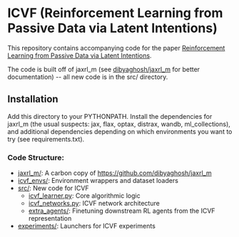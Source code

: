 # ICVF (Reinforcement Learning from Passive Data via Latent Intentions)

This repository contains accompanying code for the paper [Reinforcement Learning from Passive Data via Latent Intentions](TODO).

The code is built off of jaxrl_m (see [dibyaghosh/jaxrl_m](https://github.com/dibyaghosh/jaxrl_m) for better documentation) -- all new code is in the src/ directory. 

## Installation

Add this directory to your PYTHONPATH. Install the dependencies for jaxrl_m (the usual suspects: jax, flax, optax, distrax, wandb, ml_collections), and additional dependencies depending on which environments you want to try (see requirements.txt).


### Code Structure:

- [jaxrl_m/](jaxrl_m/): A carbon copy of https://github.com/dibyaghosh/jaxrl_m
- [icvf_envs/](icvf_envs/): Environment wrappers and dataset loaders
- [src/](src/): New code for ICVF
    - [icvf_learner.py](src/icvf_learner.py): Core algorithmic logic
    - [icvf_networks.py](src/icvf_networks.py): ICVF network architecture
    - [extra_agents/](src/extra_agents/): Finetuning downstream RL agents from the ICVF representation
- [experiments/](experiments/): Launchers for ICVF experiments
